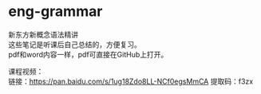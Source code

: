 # eng-grammar
新东方新概念语法精讲  
这些笔记是听课后自己总结的，方便复习。  
pdf和word内容一样，pdf可直接在GitHub上打开。  

课程视频：  
链接：https://pan.baidu.com/s/1ug18Zdo8LL-NCf0egsMmCA 
提取码：f3zx  